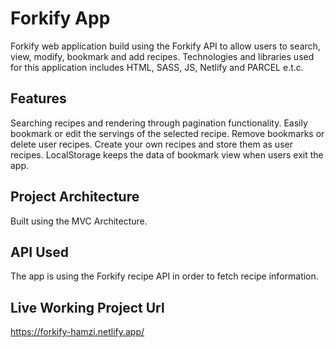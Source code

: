 # Forkify App

Forkify web application build using the Forkify API to allow users to search, view, modify, bookmark and add recipes. Technologies and libraries used for this application includes HTML, SASS, JS, Netlify and PARCEL e.t.c.

## Features

Searching recipes and rendering through pagination functionality.
Easily bookmark or edit the servings of the selected recipe.
Remove bookmarks or delete user recipes.
Create your own recipes and store them as user recipes.
LocalStorage keeps the data of bookmark view when users exit the app.

## Project Architecture

Built using the MVC Architecture.

## API Used

The app is using the Forkify recipe API in order to fetch recipe information.

## Live Working Project Url

https://forkify-hamzi.netlify.app/
